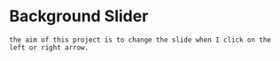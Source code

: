 # Background Slider

    the aim of this project is to change the slide when I click on the left or right arrow.

